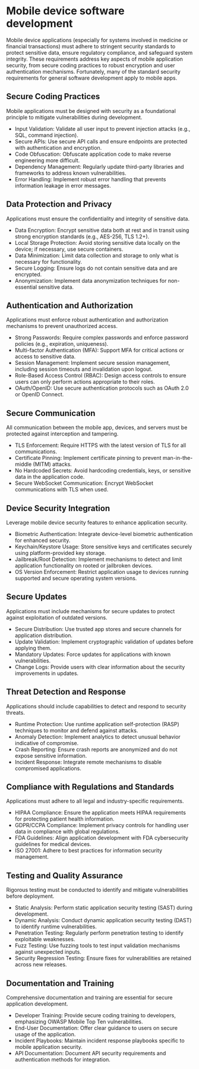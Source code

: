 # Mobile device software development

Mobile device applications (especially for systems involved in medicine or financial transactions) must adhere to stringent security standards to protect sensitive data, ensure regulatory compliance, and safeguard system integrity. These requirements address key aspects of mobile application security, from secure coding practices to robust encryption and user authentication mechanisms. Fortunately, many of the standard security requirements for general software development apply to mobile apps.

## Secure Coding Practices

Mobile applications must be designed with security as a foundational principle to mitigate vulnerabilities during development.

* Input Validation: Validate all user input to prevent injection attacks (e.g., SQL, command injection).
* Secure APIs: Use secure API calls and ensure endpoints are protected with authentication and encryption.
* Code Obfuscation: Obfuscate application code to make reverse engineering more difficult.
* Dependency Management: Regularly update third-party libraries and frameworks to address known vulnerabilities.
* Error Handling: Implement robust error handling that prevents information leakage in error messages.

## Data Protection and Privacy

Applications must ensure the confidentiality and integrity of sensitive data.

* Data Encryption: Encrypt sensitive data both at rest and in transit using strong encryption standards (e.g., AES-256, TLS 1.2+).
* Local Storage Protection: Avoid storing sensitive data locally on the device; if necessary, use secure containers.
* Data Minimization: Limit data collection and storage to only what is necessary for functionality.
* Secure Logging: Ensure logs do not contain sensitive data and are encrypted.
* Anonymization: Implement data anonymization techniques for non-essential sensitive data.

## Authentication and Authorization

Applications must enforce robust authentication and authorization mechanisms to prevent unauthorized access.

* Strong Passwords: Require complex passwords and enforce password policies (e.g., expiration, uniqueness).
* Multi-factor Authentication (MFA): Support MFA for critical actions or access to sensitive data.
* Session Management: Implement secure session management, including session timeouts and invalidation upon logout.
* Role-Based Access Control (RBAC): Design access controls to ensure users can only perform actions appropriate to their roles.
* OAuth/OpenID: Use secure authentication protocols such as OAuth 2.0 or OpenID Connect.

## Secure Communication

All communication between the mobile app, devices, and servers must be protected against interception and tampering.

* TLS Enforcement: Require HTTPS with the latest version of TLS for all communications.
* Certificate Pinning: Implement certificate pinning to prevent man-in-the-middle (MITM) attacks.
* No Hardcoded Secrets: Avoid hardcoding credentials, keys, or sensitive data in the application code.
* Secure WebSocket Communication: Encrypt WebSocket communications with TLS when used.

## Device Security Integration

Leverage mobile device security features to enhance application security.

* Biometric Authentication: Integrate device-level biometric authentication for enhanced security.
* Keychain/Keystore Usage: Store sensitive keys and certificates securely using platform-provided key storage.
* Jailbreak/Root Detection: Implement mechanisms to detect and limit application functionality on rooted or jailbroken devices.
* OS Version Enforcement: Restrict application usage to devices running supported and secure operating system versions.

## Secure Updates

Applications must include mechanisms for secure updates to protect against exploitation of outdated versions.

* Secure Distribution: Use trusted app stores and secure channels for application distribution.
* Update Validation: Implement cryptographic validation of updates before applying them.
* Mandatory Updates: Force updates for applications with known vulnerabilities.
* Change Logs: Provide users with clear information about the security improvements in updates.

## Threat Detection and Response

Applications should include capabilities to detect and respond to security threats.

* Runtime Protection: Use runtime application self-protection (RASP) techniques to monitor and defend against attacks.
* Anomaly Detection: Implement analytics to detect unusual behavior indicative of compromise.
* Crash Reporting: Ensure crash reports are anonymized and do not expose sensitive information.
* Incident Response: Integrate remote mechanisms to disable compromised applications.

## Compliance with Regulations and Standards

Applications must adhere to all legal and industry-specific requirements.

* HIPAA Compliance: Ensure the application meets HIPAA requirements for protecting patient health information.
* GDPR/CCPA Compliance: Implement privacy controls for handling user data in compliance with global regulations.
* FDA Guidelines: Align application development with FDA cybersecurity guidelines for medical devices.
* ISO 27001: Adhere to best practices for information security management.

## Testing and Quality Assurance

Rigorous testing must be conducted to identify and mitigate vulnerabilities before deployment.

* Static Analysis: Perform static application security testing (SAST) during development.
* Dynamic Analysis: Conduct dynamic application security testing (DAST) to identify runtime vulnerabilities.
* Penetration Testing: Regularly perform penetration testing to identify exploitable weaknesses.
* Fuzz Testing: Use fuzzing tools to test input validation mechanisms against unexpected inputs.
* Security Regression Testing: Ensure fixes for vulnerabilities are retained across new releases.

## Documentation and Training

Comprehensive documentation and training are essential for secure application development.

* Developer Training: Provide secure coding training to developers, emphasizing OWASP Mobile Top Ten vulnerabilities.
* End-User Documentation: Offer clear guidance to users on secure usage of the application.
* Incident Playbooks: Maintain incident response playbooks specific to mobile application security.
* API Documentation: Document API security requirements and authentication methods for integration.

